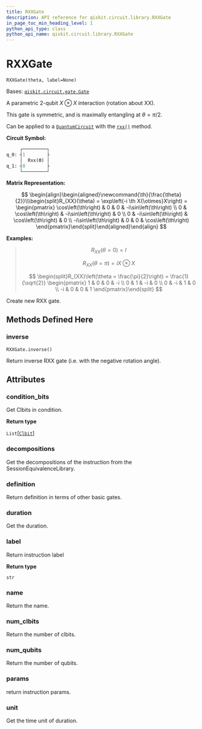 ```yaml
---
title: RXXGate
description: API reference for qiskit.circuit.library.RXXGate
in_page_toc_min_heading_level: 1
python_api_type: class
python_api_name: qiskit.circuit.library.RXXGate
---
```


# RXXGate

<span id="qiskit.circuit.library.RXXGate" />

`RXXGate(theta, label=None)`

Bases: [`qiskit.circuit.gate.Gate`](qiskit.circuit.Gate "qiskit.circuit.gate.Gate")

A parametric 2-qubit $X \otimes X$ interaction (rotation about XX).

This gate is symmetric, and is maximally entangling at $\theta = \pi/2$.

Can be applied to a [`QuantumCircuit`](qiskit.circuit.QuantumCircuit "qiskit.circuit.QuantumCircuit") with the [`rxx()`](qiskit.circuit.QuantumCircuit#rxx "qiskit.circuit.QuantumCircuit.rxx") method.

**Circuit Symbol:**

```python
     ┌─────────┐
q_0: ┤1        ├
     │  Rxx(ϴ) │
q_1: ┤0        ├
     └─────────┘
```

**Matrix Representation:**

$$
 \begin{align}\begin{aligned}\newcommand{\th}{\frac{\theta}{2}}\\\begin{split}R_{XX}(\theta) = \exp\left(-i \th X{\otimes}X\right) =
    \begin{pmatrix}
        \cos\left(\th\right)   & 0           & 0           & -i\sin\left(\th\right) \\
        0           & \cos\left(\th\right)   & -i\sin\left(\th\right) & 0 \\
        0           & -i\sin\left(\th\right) & \cos\left(\th\right)   & 0 \\
        -i\sin\left(\th\right) & 0           & 0           & \cos\left(\th\right)
    \end{pmatrix}\end{split}\end{aligned}\end{align} 
$$

**Examples:**

> $$
> R_{XX}(\theta = 0) = I
> $$
>
> $$
> R_{XX}(\theta = \pi) = i X \otimes X
> $$
>
> $$
> \begin{split}R_{XX}\left(\theta = \frac{\pi}{2}\right) = \frac{1}{\sqrt{2}}
>                         \begin{pmatrix}
>                             1  & 0  & 0  & -i \\
>                             0  & 1  & -i & 0 \\
>                             0  & -i & 1  & 0 \\
>                             -i & 0  & 0  & 1
>                         \end{pmatrix}\end{split}
> $$

Create new RXX gate.

## Methods Defined Here

### inverse

<span id="qiskit.circuit.library.RXXGate.inverse" />

`RXXGate.inverse()`

Return inverse RXX gate (i.e. with the negative rotation angle).

## Attributes

<span id="qiskit.circuit.library.RXXGate.condition_bits" />

### condition\_bits

Get Clbits in condition.

**Return type**

`List`\[[`Clbit`](qiskit.circuit.Clbit "qiskit.circuit.classicalregister.Clbit")]

<span id="qiskit.circuit.library.RXXGate.decompositions" />

### decompositions

Get the decompositions of the instruction from the SessionEquivalenceLibrary.

<span id="qiskit.circuit.library.RXXGate.definition" />

### definition

Return definition in terms of other basic gates.

<span id="qiskit.circuit.library.RXXGate.duration" />

### duration

Get the duration.

<span id="qiskit.circuit.library.RXXGate.label" />

### label

Return instruction label

**Return type**

`str`

<span id="qiskit.circuit.library.RXXGate.name" />

### name

Return the name.

<span id="qiskit.circuit.library.RXXGate.num_clbits" />

### num\_clbits

Return the number of clbits.

<span id="qiskit.circuit.library.RXXGate.num_qubits" />

### num\_qubits

Return the number of qubits.

<span id="qiskit.circuit.library.RXXGate.params" />

### params

return instruction params.

<span id="qiskit.circuit.library.RXXGate.unit" />

### unit

Get the time unit of duration.

